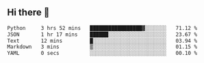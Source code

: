 ## Hi there 👋

<!--START_SECTION:waka-->

```txt
Python     3 hrs 52 mins   █████████████████▓░░░░░░░   71.12 %
JSON       1 hr 17 mins    ██████░░░░░░░░░░░░░░░░░░░   23.67 %
Text       12 mins         █░░░░░░░░░░░░░░░░░░░░░░░░   03.94 %
Markdown   3 mins          ▒░░░░░░░░░░░░░░░░░░░░░░░░   01.15 %
YAML       0 secs          ░░░░░░░░░░░░░░░░░░░░░░░░░   00.10 %
```

<!--END_SECTION:waka-->

<!--
**OliverShang/OliverShang** is a ✨ _special_ ✨ repository because its `README.md` (this file) appears on your GitHub profile.

Here are some ideas to get you started:

- 🔭 I’m currently working on ...
- 🌱 I’m currently learning ...
- 👯 I’m looking to collaborate on ...
- 🤔 I’m looking for help with ...
- 💬 Ask me about ...
- 📫 How to reach me: ...
- 😄 Pronouns: ...
- ⚡ Fun fact: ...
-->
